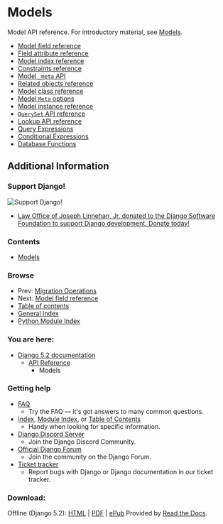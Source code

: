 # Models

Model API reference. For introductory material, see [Models](../../topics/db/models/).

- [Model field reference](fields/)
- [Field attribute reference](fields/#field-attribute-reference)
- [Model index reference](indexes/)
- [Constraints reference](constraints/)
- [Model `_meta` API](meta/)
- [Related objects reference](relations/)
- [Model class reference](class/)
- [Model `Meta` options](options/)
- [Model instance reference](instances/)
- [`QuerySet` API reference](querysets/)
- [Lookup API reference](lookups/)
- [Query Expressions](expressions/)
- [Conditional Expressions](conditional-expressions/)
- [Database Functions](database-functions/)

## Additional Information

### Support Django!

![Support Django!](https://static.djangoproject.com/img/fundraising-heart.cd6bb84ffd33.svg)

- [Law Office of Joseph Linnehan, Jr. donated to the Django Software Foundation to support Django development. Donate today!](https://www.djangoproject.com/fundraising/)

### Contents

- [Models](#)

### Browse

- Prev: [Migration Operations](../migration-operations/)
- Next: [Model field reference](fields/)
- [Table of contents](https://docs.djangoproject.com/en/5.2/contents/)
- [General Index](https://docs.djangoproject.com/en/5.2/genindex/)
- [Python Module Index](https://docs.djangoproject.com/en/5.2/py-modindex/)

### You are here:

- [Django 5.2 documentation](https://docs.djangoproject.com/en/5.2/)
  - [API Reference](../)
    - Models

### Getting help

- [FAQ](https://docs.djangoproject.com/en/5.2/faq/)
  - Try the FAQ — it's got answers to many common questions.
- [Index](https://docs.djangoproject.com/en/stable/genindex/), [Module Index](https://docs.djangoproject.com/en/stable/py-modindex/), or [Table of Contents](https://docs.djangoproject.com/en/stable/contents/)
  - Handy when looking for specific information.
- [Django Discord Server](https://chat.djangoproject.com)
  - Join the Django Discord Community.
- [Official Django Forum](https://forum.djangoproject.com/)
  - Join the community on the Django Forum.
- [Ticket tracker](https://code.djangoproject.com/)
  - Report bugs with Django or Django documentation in our ticket tracker.

### Download:

Offline (Django 5.2): [HTML](https://media.djangoproject.com/docs/django-docs-5.2-en.zip) | [PDF](https://media.readthedocs.org/pdf/django/5.2.x/django.pdf) | [ePub](https://media.readthedocs.org/epub/django/5.2.x/django.epub)
Provided by [Read the Docs](https://readthedocs.org/).